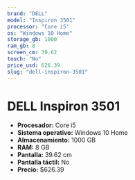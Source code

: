 ```yaml
---
brand: "DELL"
model: "Inspiron 3501"
processor: "Core i5"
os: "Windows 10 Home"
storage_gb: 1000
ram_gb: 8
screen_cm: 39.62
touch: "No"
price_usd: 626.39
slug: "dell-inspiron-3501"
---
```


# DELL Inspiron 3501

- **Procesador:** Core i5
- **Sistema operativo:** Windows 10 Home
- **Almacenamiento:** 1000 GB
- **RAM:** 8 GB
- **Pantalla:** 39.62 cm
- **Pantalla táctil:** No
- **Precio:** $626.39
